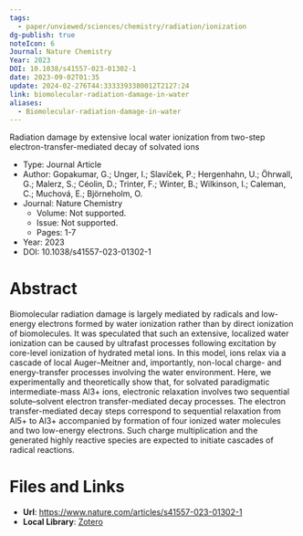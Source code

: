 ```yaml
---
tags:
  - paper/unviewed/sciences/chemistry/radiation/ionization
dg-publish: true
noteIcon: 6
Journal: Nature Chemistry
Year: 2023
DOI: 10.1038/s41557-023-01302-1
date: 2023-09-02T01:35
update: 2024-02-276T44:3333393380012T2127:24
link: biomolecular-radiation-damage-in-water
aliases:
  - Biomolecular-radiation-damage-in-water
---
```


Radiation damage by extensive local water ionization from two-step electron-transfer-mediated decay of solvated ions

- Type: Journal Article
- Author: Gopakumar, G.; Unger, I.; Slavíček, P.; Hergenhahn, U.; Öhrwall, G.; Malerz, S.; Céolin, D.; Trinter, F.; Winter, B.; Wilkinson, I.; Caleman, C.; Muchová, E.; Björneholm, O.
- Journal: Nature Chemistry
    - Volume: Not supported.
    - Issue: Not supported.
    - Pages: 1-7
- Year: 2023
- DOI: 10.1038/s41557-023-01302-1

# Abstract
Biomolecular radiation damage is largely mediated by radicals and low-energy electrons formed by water ionization rather than by direct ionization of biomolecules. It was speculated that such an extensive, localized water ionization can be caused by ultrafast processes following excitation by core-level ionization of hydrated metal ions. In this model, ions relax via a cascade of local Auger–Meitner and, importantly, non-local charge- and energy-transfer processes involving the water environment. Here, we experimentally and theoretically show that, for solvated paradigmatic intermediate-mass Al3+ ions, electronic relaxation involves two sequential solute–solvent electron transfer-mediated decay processes. The electron transfer-mediated decay steps correspond to sequential relaxation from Al5+ to Al3+ accompanied by formation of four ionized water molecules and two low-energy electrons. Such charge multiplication and the generated highly reactive species are expected to initiate cascades of radical reactions.

# Files and Links
- **Url**: https://www.nature.com/articles/s41557-023-01302-1
- **Local Library**: [Zotero](zotero://select/library/items/6K2L2PT5)